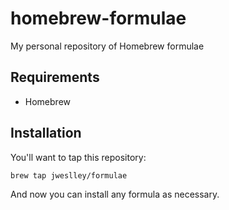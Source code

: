 # homebrew-formulae

My personal repository of Homebrew formulae

## Requirements

* Homebrew

## Installation

You'll want to tap this repository:

    brew tap jweslley/formulae

And now you can install any formula as necessary.

